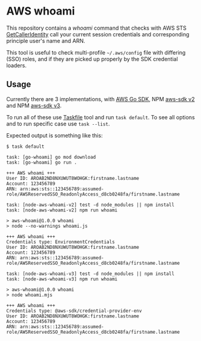 
# AWS whoami

This repository contains a _whoami_ command that checks with AWS STS [GetCallerIdentity](https://docs.aws.amazon.com/STS/latest/APIReference/API_GetCallerIdentity.html) call your current session credentials and corresponding principle user's name and ARN.

This tool is useful to check multi-profile `~/.aws/config` file with differing (SSO) roles, and if they are picked up properly by the SDK credential loaders.

## Usage

Currently there are 3 implementations, with [AWS Go SDK](https://aws.amazon.com/sdk-for-go/), NPM [aws-sdk v2](https://docs.aws.amazon.com/sdk-for-javascript/v2/developer-guide/welcome.html) and NPM [aws-sdk v3](https://docs.aws.amazon.com/sdk-for-javascript/v3/developer-guide/welcome.html).

To run all of these use [Taskfile](https://taskfile.dev) tool and run `task default`. To see all options and to run specific case use `task --list`.

Expected output is something like this:

```
$ task default

task: [go-whoami] go mod download
task: [go-whoami] go run .

+++ AWS whoami +++
User ID: AROAB2ND8NXUWUT8WOHGK:firstname.lastname
Account: 123456789
ARN: arn:aws:sts::123456789:assumed-role/AWSReservedSSO_ReadonlyAccess_d8cb0248fa/firstname.lastname

task: [node-aws-whoami-v2] test -d node_modules || npm install
task: [node-aws-whoami-v2] npm run whoami

> aws-whoami@1.0.0 whoami
> node --no-warnings whoami.js

+++ AWS whoami +++
Credentials type: EnvironmentCredentials
User ID: AROAB2ND8NXUWUT8WOHGK:firstname.lastname
Account: 123456789
ARN: arn:aws:sts::123456789:assumed-role/AWSReservedSSO_ReadonlyAccess_d8cb0248fa/firstname.lastname

task: [node-aws-whoami-v3] test -d node_modules || npm install
task: [node-aws-whoami-v3] npm run whoami

> aws-whoami@1.0.0 whoami
> node whoami.mjs

+++ AWS whoami +++
Credentials type: @aws-sdk/credential-provider-env
User ID: AROAB2ND8NXUWUT8WOHGK:firstname.lastname
Account: 123456789
ARN: arn:aws:sts::123456789:assumed-role/AWSReservedSSO_ReadonlyAccess_d8cb0248fa/firstname.lastname
```
